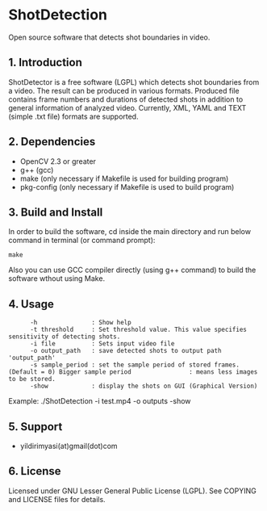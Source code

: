 # ShotDetection
Open source software that detects shot boundaries in video.

## 1. Introduction

ShotDetector is a free software (LGPL) which detects shot boundaries from a video.
The result can be produced in various formats. Produced file contains frame numbers and durations of detected shots
in addition to general information of analyzed video.
Currently, XML, YAML and TEXT (simple .txt file) formats are supported.

## 2. Dependencies

 - OpenCV 2.3 or greater
 - g++ (gcc)
 - make (only necessary if Makefile is used for building program)
 - pkg-config (only necessary if Makefile is used to build program)

## 3. Build and Install

In order to build the software, cd inside the main directory and run below command in terminal (or command prompt):
```
make
```
Also you can use GCC compiler directly (using g++ command) to build the software wthout using Make.

## 4. Usage

          -h               : Show help
          -t threshold     : Set threshold value. This value specifies sensitivity of detecting shots.
          -i file          : Sets input video file
          -o output_path   : save detected shots to output path 'output_path'
          -s sample_period : set the sample period of stored frames. (Default = 0) Bigger sample period 			   : means less images to be stored. 
          -show            : display the shots on GUI (Graphical Version)
Example: 
./ShotDetection -i test.mp4 -o outputs -show

## 5. Support

 - yildirimyasi(at)gmail(dot)com

## 6. License

Licensed under GNU Lesser General Public License (LGPL). See COPYING and LICENSE files for details.
